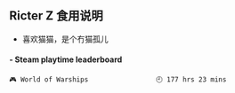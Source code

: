 ## Ricter Z 食用说明
- 喜欢猫猫，是个冇猫孤儿

<!-- steam-box start -->
#### - Steam playtime leaderboard
```text
🎮 World of Warships                 🕘 177 hrs 23 mins
```
<!-- Powered by https://github.com/YouEclipse/steam-box . -->
<!-- steam-box end -->
